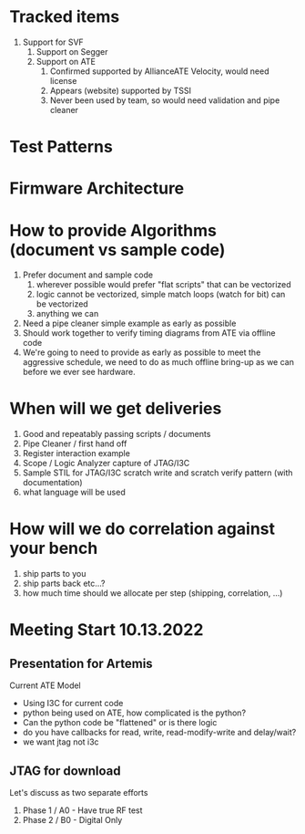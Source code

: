 # Tracked items
1. Support for SVF
    1. Support on Segger
    1. Support on ATE
        1. Confirmed supported by AllianceATE Velocity, would need license
        1. Appears (website) supported by TSSI
        1. Never been used by team, so would need validation and pipe cleaner

# Test Patterns

# Firmware Architecture

# How to provide Algorithms (document vs sample code)

1. Prefer document and sample code
    1. wherever possible would prefer "flat scripts" that can be vectorized
    2. logic cannot be vectorized, simple match loops (watch for bit) can be vectorized
    3. anything we can 
2. Need a pipe cleaner simple example as early as possible
3. Should work together to verify timing diagrams from ATE via offline code
4. We're going to need to provide as early as possible to meet the aggressive schedule, we need to do as much offline bring-up as we can before we ever see hardware.

# When will we get deliveries

1. Good and repeatably passing scripts / documents
2. Pipe Cleaner / first hand off
3. Register interaction example
4. Scope / Logic Analyzer capture of JTAG/I3C
5. Sample STIL for JTAG/I3C scratch write and scratch verify pattern (with documentation)
6. what language will be used

# How will we do correlation against your bench

1. ship parts to you
2. ship parts back etc...?
3. how much time should we allocate per step (shipping, correlation, ...)



# Meeting Start 10.13.2022

## Presentation for Artemis

Current ATE Model 
- Using I3C for current code
- python being used on ATE, how complicated is the python?
- Can the python code be "flattened" or is there logic
- do you have callbacks for read, write, read-modify-write and delay/wait?
- we want jtag not i3c

JTAG for download
- 


Let's discuss as two separate efforts
1. Phase 1 / A0 - Have true RF test
2. Phase 2 / B0 - Digital Only
